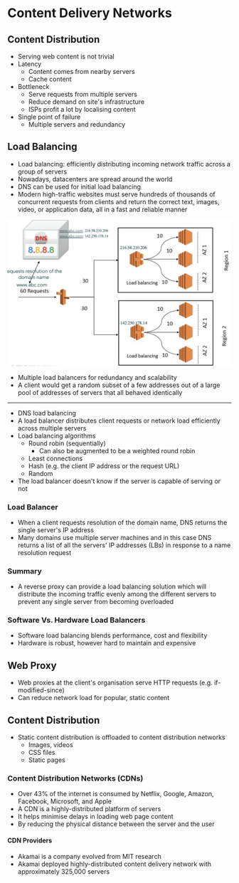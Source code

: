 # Content Delivery Networks

## Content Distribution

- Serving web content is not trivial
- Latency
  - Content comes from nearby servers
  - Cache content
- Bottleneck
  - Serve requests from multiple servers
  - Reduce demand on site's infrastructure
  - ISPs profit a lot by localising content
- Single point of failure
  - Multiple servers and redundancy

## Load Balancing

- Load balancing: efficiently distributing incoming network traffic across a group of servers
- Nowadays, datacenters are spread around the world
- DNS can be used for initial load balancing
- Modern high-traffic websites must serve hundreds of thousands of concurrent requests from clients and return the correct text, images, video, or application data, all in a fast and reliable manner

![Load Balancing Example](./images/load_balancing.png)

- Multiple load balancers for redundancy and scalability
- A client would get a random subset of a few addresses out of a large pool of addresses of servers that all behaved identically

---

- DNS load balancing
- A load balancer distributes client requests or network load efficiently across multiple servers
- Load balancing algorithms
  - Round robin (sequentially)
    - Can also be augmented to be a weighted round robin
  - Least connections
  - Hash (e.g. the client IP address or the request URL)
  - Random
- The load balancer doesn't know if the server is capable of serving or not

### Load Balancer

- When a client requests resolution of the domain name, DNS returns the single server's IP address
- Many domains use multiple server machines and in this case DNS returns a list of all the servers' IP addresses (LBs) in response to a name resolution request

### Summary

- A reverse proxy can provide a load balancing solution which will distribute the incoming traffic evenly among the different servers to prevent any single server from becoming overloaded

### Software Vs. Hardware Load Balancers

- Software load balancing blends performance, cost and flexibility
- Hardware is robust, however hard to maintain and expensive

## Web Proxy

- Web proxies at the client's organisation serve HTTP requests (e.g. if-modified-since)
- Can reduce network load for popular, static content

## Content Distribution

- Static content distribution is offloaded to content distribution networks
  - Images, videos
  - CSS files
  - Static pages

### Content Distribution Networks (CDNs)

- Over 43% of the internet is consumed by Netflix, Google, Amazon, Facebook, Microsoft, and Apple
- A CDN is a highly-distributed platform of servers
- It helps minimise delays in loading web page content
- By reducing the physical distance between the server and the user

#### CDN Providers

- Akamai is a company evolved from MIT research
- Akamai deployed highly-distributed content delivery network with approximately 325,000 servers
